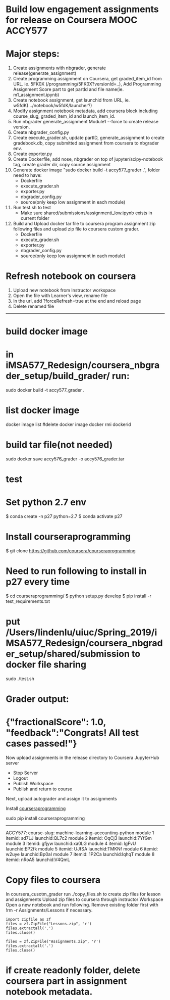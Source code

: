 # Build low engagement assignments for release on Coursera MOOC ACCY577

# Major steps:

1. Create assignments with nbgrader, generate release(generate_assignment)
2. Create programming assignment on Coursera, get graded_item_id from URL. ie. 5FK0X (/programming/5FK0X?versionId=..), Add Programming Assignment Score part to get partId and file name(ie. m1_assignment.ipynb)
3. Create notebook assignment, get launchid from URL, ie. w5fdK(.../notebook/w5fdK/launcher?)
4. Modify assignment notebook metadata, add coursera block including course_slug, graded_item_id and launch_item_id.
5. Run nbgrader generate_assignment Module1 --force to create release version.
6. Create nbgrader_config.py
7. Create execute_grader.sh, update partID, generate_assignment to create gradebook.db, copy submitted assignment from coursera to nbgrader env.
8. Create exporter.py
9. Create Dockerfile, add nose, nbgrader on top of jupyter/scipy-notebook tag, create grader dir, copy source assignment
10. Generate docker image "sudo docker build -t accy577_grader .", folder need to have:
    - Dockerfile
    - execute_grader.sh
    - exporter.py
    - nbgrader_config.py
    - source(only keep low assignment in each module)
11. Run test.sh to test
    - Make sure shared/submissions/assignmenti_low.ipynb exists in current folder
12. Build and Upload docker tar file to coursera program assignment
zip following files and upload zip file to coursera custom grader.
    - Dockerfile
    - execute_grader.sh
    - exporter.py
    - nbgrader_config.py
    - source(only keep low assignment in each module)


# Refresh notebook on coursera
1. Upload new notebook from Instructor workspace
2. Open the file with Learner's view, rename file
3. In the url, add ?forceRefresh=true at the end and reload page
4. Delete renamed file

-----
# build docker image
# in iMSA577_Redesign/coursera_nbgrader_setup/build_grader/ run:
sudo docker build -t accy577_grader .
# list docker image
docker image list
#delete docker image
docker rmi dockerid
# build tar file(not needed)
sudo docker save accy576_grader -o accy576_grader.tar

# test
# Set python 2.7 env
$ conda create -n p27 python=2.7
$ conda activate p27

# Install courseraprogramming
$ git clone https://github.com/coursera/courseraprogramming
# Need to run following to install in p27 every time
$ cd courseraprogramming/
$ python setup.py develop
$ pip install -r test_requirements.txt

# put /Users/lindenlu/uiuc/Spring_2019/iMSA577_Redesign/coursera_nbgrader_setup/shared/submission to docker file sharing

sudo ./test.sh






Grader output:
================================================================================
{"fractionalScore": 1.0, "feedback":"Congrats! All test cases passed!"}
================================================================================

Now upload assignments in the release directory to Coursera JupyterHub server

- Stop Server
- Logout
- Publish Workspace
- Publish  and return to course

Next, upload autograder and assign it to assignments

Install [courseraprogramming](https://github.com/coursera/courseraprogramming#grade)

sudo pip install courseraprogramming

-----

ACCY577:
course-slug: machine-learning-accounting-python
module 1 itemid: sd7LJ launchid:QL7c2
module 2 itemid: OqCj3 launchid:7YfGm
module 3 itemid: gfjyw launchid:xa0LG
module 4 itemid: lgFvU launchid:EP2fk
module 5 itemid: UJfSA launchid:TMKNf
module 6 itemid: w2uye launchid:Bp0aI
module 7 itemid: 1P2Ca launchid:IqhqT
module 8 itemid: nRoA5 launchid:V4QmL


# Copy files to coursera
In coursera_cusotm_grader run ./copy_files.sh to create zip files for lesson and assignments
Upload zip files to coursera through instructor Workspace
Open a new notebook and run following.
Remove existing folder first with !rm -r Assignments/Lessons if necessary.
```
import zipfile as zf
files = zf.ZipFile("Lessons.zip", 'r')
files.extractall('.')
files.close()

files = zf.ZipFile("Assignments.zip", 'r')
files.extractall('.')
files.close()
```
# if create readonly folder, delete coursera part in assignment notebook metadata.
